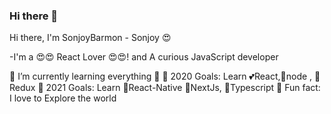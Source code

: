 ### Hi there 👋
Hi there, I'm SonjoyBarmon - Sonjoy 😍

-I'm a 😍😍 React Lover 😍😍! and A curious JavaScript developer

💓 I’m currently learning everything 🤣
💓 2020 Goals: Learn 💕React,💞node , 💞 Redux
💓 2021 Goals: Learn 💞React-Native 💞NextJs, 💞Typescript
💓 Fun fact: I love to Explore the world

<!--
**Joyntu847/Joyntu847** is a ✨ _special_ ✨ repository because its `README.md` (this file) appears on your GitHub profile.

Here are some ideas to get you started:

- 🔭 I’m currently working on visual studio code...
- 🌱 I’m currently learning evet...
- 👯 I’m looking to collaborate on ...
- 🤔 I’m looking for help with ...
- 💬 Ask me about ...
- 📫 How to reach me: ...
- 😄 Pronouns: ...
- ⚡ Fun fact: ...
-->
